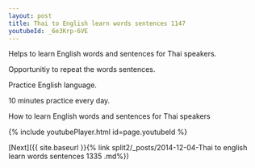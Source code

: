 ```yaml
---
layout: post
title: Thai to English learn words sentences 1147 
youtubeId: _6e3Krp-6VE
---
```

 
 
Helps to learn English words and sentences for Thai speakers.

Opportunitiy to repeat the words sentences. 

Practice English language. 
 
10 minutes practice every day. 
 
How to learn English words and sentences for Thai speakers 
 
{% include youtubePlayer.html id=page.youtubeId %}
 
 
[Next]({{ site.baseurl }}{% link  split2/_posts/2014-12-04-Thai to english learn words sentences 1335 .md%})
 
